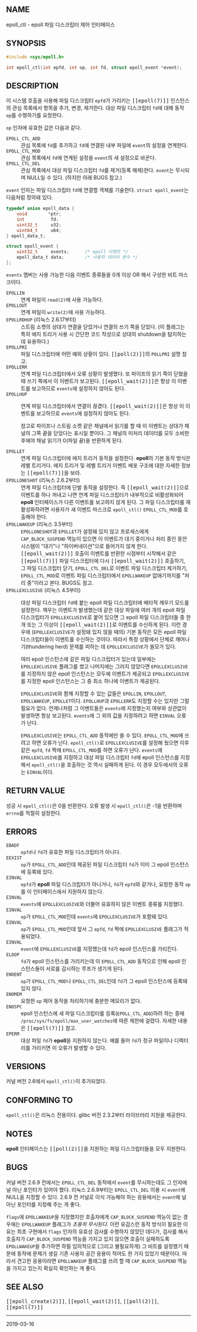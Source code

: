 ## NAME

epoll_ctl - epoll 파일 디스크립터 제어 인터페이스

## SYNOPSIS

```c
#include <sys/epoll.h>

int epoll_ctl(int epfd, int op, int fd, struct epoll_event *event);
```

## DESCRIPTION

이 시스템 호출을 사용해 파일 디스크립터 `epfd`가 가리키는 <tt>[[epoll(7)]]</tt> 인스턴스의 관심 목록에서 항목을 추가, 변경, 제거한다. 대상 파일 디스크립터 `fd`에 대해 동작 `op`를 수행하기를 요청한다.

`op` 인자에 유효한 값은 다음과 같다.

<dl>
<dt><code>EPOLL_CTL_ADD</code></dt>
<dd>관심 목록에 <code>fd</code>를 추가하고 <code>fd</code>에 연결된 내부 파일에 <code>event</code>의 설정을 연계한다.</dd>

<dt><code>EPOLL_CTL_MOD</code></dt>
<dd>관심 목록에서 <code>fd</code>에 연계된 설정을 <code>event</code>의 새 설정으로 바꾼다.</dd>

<dt><code>EPOLL_CTL_DEL</code></dt>
<dd>관심 목록에서 대상 파일 디스크립터 <code>fd</code>를 제거(등록 해제)한다. <code>event</code>는 무시되며 NULL일 수 있다. (하지만 아래 BUGS 참고.)</dd>
</dl>

`event` 인자는 파일 디스크립터 `fd`에 연결할 객체를 기술한다. `struct epoll_event`는 다음처럼 정의돼 있다.

```c
typedef union epoll_data {
    void        *ptr;
    int          fd;
    uint32_t     u32;
    uint64_t     u64;
} epoll_data_t;

struct epoll_event {
    uint32_t     events;      /* epoll 이벤트 */
    epoll_data_t data;        /* 사용자 데이터 변수 */
};
```

`events` 멤버는 사용 가능한 다음 이벤트 종류들을 0개 이상 OR 해서 구성한 비트 마스크이다.

<dl>
<dt><code>EPOLLIN</code></dt>
<dd>연계 파일이 <code>read(2)</code>에 사용 가능하다.</dd>

<dt><code>EPOLLOUT</code></dt>
<dd>연계 파일이 <code>write(2)</code>에 사용 가능하다.</dd>

<dt><code>EPOLLRDHUP</code> (리눅스 2.6.17부터)</dt>
<dd>스트림 소켓의 상대가 연결을 닫았거나 연결의 쓰기 쪽을 닫았다. (이 플래그는 특히 에지 트리거 사용 시 간단한 코드 작성으로 상대의 shutdown을 탐지하는 데 유용하다.)</dd>

<dt><code>EPOLLPRI</code></dt>
<dd>파일 디스크립터에 어떤 예외 상황이 있다. <tt>[[poll(2)]]</tt>의 <code>POLLPRI</code> 설명 참고.</dd>

<dt><code>EPOLLERR</code></dt>
<dd>연계 파일 디스크립터에서 오류 상황이 발생했다. 또 파이프의 읽기 쪽이 닫혔을 때 쓰기 쪽에서 이 이벤트가 보고된다. <tt>[[epoll_wait(2)]]</tt>은 항상 이 이벤트를 보고하므로 <code>events</code>에 설정하지 않아도 된다.</dd>

<dt><code>EPOLLHUP</code></dt>
<dd>

연계 파일 디스크립터에서 연결이 끊겼다. <tt>[[epoll_wait(2)]]</tt>은 항상 이 이벤트를 보고하므로 <code>events</code>에 설정하지 않아도 된다.

참고로 파이프나 스트림 소켓 같은 채널에서 읽기를 할 때 이 이벤트는 상대가 채널의 그쪽 끝을 닫았다는 표시일 뿐이다. 그 채널의 미처리 데이터를 모두 소비한 후에야 채널 읽기가 0(파일 끝)을 반환하게 된다.
</dd>

<dt><code>EPOLLET</code></dt>
<dd>연계 파일 디스크립터에 에지 트리거 동작을 설정한다. <strong>epoll</strong>의 기본 동작 방식은 레벨 트리거다. 에지 트리거 및 레벨 트리거 이벤트 배포 구조에 대한 자세한 정보는 <tt>[[epoll(7)]]</tt>을 보라.</dd>

<dt><code>EPOLLONESHOT</code> (리눅스 2.6.2부터)</dt>
<dd>연계 파일 디스크립터에 단발 동작을 설정한다. 즉 <tt>[[epoll_wait(2)]]</tt>으로 이벤트를 하나 꺼내고 나면 연계 파일 디스크립터가 내부적으로 비활성화되어 <strong>epoll</strong> 인터페이스가 다른 이벤트를 보고하지 않게 된다. 그 파일 디스크립터를 재활성화하려면 사용자가 새 이벤트 마스크로 <code>epoll_ctl()</code> <code>EPOLL_CTL_MOD</code>를 호출해야 한다.</dd>

<dt><code>EPOLLWAKEUP</code> (리눅스 3.5부터)</dt>
<dd><code>EPOLLONESHOT</code>과 <code>EPOLLET</code>가 설정돼 있지 않고 프로세스에게 <code>CAP_BLOCK_SUSPEND</code> 역능이 있으면 이 이벤트가 대기 중이거나 처리 중인 동안 시스템이 "대기"나 "하이버네이션"으로 들어가지 않게 한다. <tt>[[epoll_wait(2)]]</tt> 호출이 이벤트를 반환한 시점부터 시작해서 같은 <tt>[[epoll(7)]]</tt> 파일 디스크립터에 다시 <tt>[[epoll_wait(2)]]</tt> 호출하기, 그 파일 디스크립터 닫기, <code>EPOLL_CTL_DEL</code>로 이벤트 파일 디스크립터 제거하기, <code>EPOLL_CTL_MOD</code>로 이벤트 파일 디스크립터에서 <code>EPOLLWAKEUP</code> 없애기까지를 "처리 중"이라고 본다. BUGS도 참고.</dd>

<dt><code>EPOLLEXCLUSIVE</code> (리눅스 4.5부터)</dt>
<dd>

대상 파일 디스크립터 <code>fd</code>에 붙는 epoll 파일 디스크립터에 배타적 깨우기 모드를 설정한다. 깨우는 이벤트가 발생했는데 같은 대상 파일에 여러 개의 epoll 파일 디스크립터가 <code>EPOLLEXCLUSIVE</code>로 붙어 있으면 그 epoll 파일 디스크립터들 중 한 개 또는 그 이상이 <tt>[[epoll_wait(2)]]</tt>로 이벤트를 수신하게 된다. 이런 경우에 (<code>EPOLLEXCLUSIVE</code>가 설정돼 있지 않을 때의) 기본 동작은 모든 epoll 파일 디스크립터들이 이벤트를 수신하는 것이다. 따라서 특정 상황에서 단체로 깨어나기(thundering herd) 문제를 피하는 데 <code>EPOLLEXCLUSIVE</code>가 쓸모가 있다.

여러 epoll 인스턴스에 같은 파일 디스크립터가 있는데 일부에는 <code>EPOLLEXCLUSIVE</code> 플래그를 썼고 나머지에는 그러지 않았다면 <code>EPOLLEXCLUSIVE</code>를 지정하지 않은 epoll 인스턴스는 모두에 이벤트가 제공되고 <code>EPOLLEXCLUSIVE</code>를 지정한 epoll 인스턴스는 그 중 최소 하나에 이벤트가 제공된다.

<code>EPOLLEXCLUSIVE</code>와 함께 지정할 수 있는 값들은 <code>EPOLLIN</code>, <code>EPOLLOUT</code>, <code>EPOLLWAKEUP</code>, <code>EPOLLET</code>이다. <code>EPOLLHUP</code>과 <code>EPOLLERR</code>도 지정할 수는 있지만 그럴 필요가 없다. 언제나처럼 그 이벤트들은 <code>events</code>에 지정했는지 여부와 상관없이 발생하면 항상 보고된다. <code>events</code>에 그 외의 값을 지정하려고 하면 <code>EINVAL</code> 오류가 난다.

<code>EPOLLEXCLUSIVE</code>는 <code>EPOLL_CTL_ADD</code> 동작에만 쓸 수 있다. <code>EPOLL_CTL_MOD</code>에 쓰려고 하면 오류가 난다. <code>epoll_ctl()</code>로 <code>EPOLLEXCLUSIVE</code>를 설정해 뒀으면 이후 같은 <code>epfd</code>, <code>fd</code> 짝에 <code>EPOLL_CTL_MOD</code>를 하면 오류가 난다. <code>events</code>에 <code>EPOLLEXCLUSIVE</code>를 지정하고 대상 파일 디스크립터 <code>fd</code>에 epoll 인스턴스를 지정해서 <code>epoll_ctl()</code>을 호출하는 것 역시 실패하게 된다. 이 경우 모두에서의 오류는 <code>EINVAL</code>이다.
</dd>
</dl>

## RETURN VALUE

성공 시 `epoll_ctl()`은 0을 반환한다. 오류 발생 시 `epoll_ctl()`은 -1을 반환하며 `errno`를 적절히 설정한다.

## ERRORS

<dl>
<dt><code>EBADF</code></dt>
<dd><code>epfd</code>나 <code>fd</code>가 유효한 파일 디스크립터가 아니다.</dd>
<dt><code>EEXIST</code></dt>
<dd><code>op</code>가 <code>EPOLL_CTL_ADD</code>인데 제공된 파일 디스크립터 <code>fd</code>가 이미 그 epoll 인스턴스에 등록돼 있다.</dd>
<dt><code>EINVAL</code></dt>
<dd><code>epfd</code>가 <strong>epoll</strong> 파일 디스크립터가 아니거나, <code>fd</code>가 <code>epfd</code>와 같거나, 요청한 동작 <code>op</code>를 이 인터페이스에서 지원하지 않는다.</dd>
<dt><code>EINVAL</code></dt>
<dd><code>events</code>에 <code>EPOLLEXCLUSIVE</code>와 더불어 유효하지 않은 이벤트 종류를 지정했다.</dd>
<dt><code>EINVAL</code></dt>
<dd><code>op</code>가 <code>EPOLL_CTL_MOD</code>인데 <code>events</code>에 <code>EPOLLEXCLUSIVE</code>가 포함돼 있다.</dd>
<dt><code>EINVAL</code></dt>
<dd><code>op</code>가 <code>EPOLL_CTL_MOD</code>인데 앞서 그 <code>epfd</code>, <code>fd</code> 짝에 <code>EPOLLEXCLUSIVE</code> 플래그가 적용되었다.</dd>
<dt><code>EINVAL</code></dt>
<dd><code>event</code>에 <code>EPOLLEXCLUSIVE</code>를 지정했는데 <code>fd</code>가 epoll 인스턴스를 가리킨다.</dd>
<dt><code>ELOOP</code></dt>
<dd><code>fd</code>가 epoll 인스턴스를 가리키는데 이 <code>EPOLL_CTL_ADD</code> 동작으로 인해 epoll 인스턴스들이 서로를 감시하는 루프가 생기게 된다.</dd>
<dt><code>ENOENT</code></dt>
<dd><code>op</code>가 <code>EPOLL_CTL_MOD</code>나 <code>EPOLL_CTL_DEL</code>인데 <code>fd</code>가 그 epoll 인스턴스에 등록돼 있지 않다.</dd>
<dt><code>ENOMEM</code></dt>
<dd>요청한 <code>op</code> 제어 동작을 처리하기에 충분한 메모리가 없다.</dd>
<dt><code>ENOSPC</code></dt>
<dd>epoll 인스턴스에 새 파일 디스크립터를 등록(<code>EPOLL_CTL_ADD</code>)하려 하는 중에 <code>/proc/sys/fs/epoll/max_user_watches</code>에 따른 제한에 걸렸다. 자세한 내용은 <tt>[[epoll(7)]]</tt> 참고.</dd>
<dt><code>EPERM</code></dt>
<dd>대상 파일 <code>fd</code>가 <strong>epoll</strong>을 지원하지 않는다. 예를 들어 <code>fd</code>가 정규 파일이나 디렉터리를 가리키면 이 오류가 발생할 수 있다.</dd>
</dl>

## VERSIONS

커널 버전 2.6에서 `epoll_ctl()`이 추가되었다.

## CONFORMING TO

`epoll_ctl()`은 리눅스 전용이다. glibc 버전 2.3.2부터 라이브러리 지원을 제공한다.

## NOTES

**epoll** 인터페이스는 <tt>[[poll(2)]]</tt>을 지원하는 파일 디스크립터들을 모두 지원한다.

## BUGS

커널 버전 2.6.9 전에서는 `EPOLL_CTL_DEL` 동작에서 `event`를 무시하는데도 그 인자에 널 아닌 포인터가 있어야 했다. 리눅스 2.6.9부터는 `EPOLL_CTL_DEL` 이용 시 `event`에 NULL을 지정할 수 있다. 2.6.9 전 커널로 이식 가능해야 하는 응용에서는 `event`에 널 아닌 포인터를 지정해 주는 게 좋다.

`flags`에 `EPOLLWAKEUP`을 지정했지만 호출자에게 `CAP_BLOCK_SUSPEND` 역능이 없는 경우에는 `EPOLLWAKEUP` 플래그가 <em>조용히 무시된다</em>. 이런 유감스런 동작 방식이 필요한 이유는 최초 구현에서 `flags` 인자의 유효성 검사를 수행하지 않았던 데다가, 검사를 해서 호출자가 `CAP_BLOCK_SUSPEND` 역능을 가지고 있지 않으면 호출이 실패하도록 `EPOLLWAKEUP`을 추가하면 하필 임의적으로 (그리고 불필요하게) 그 비트를 설정했기 때문에 동작에 문제가 생길 기존 사용자 공간 응용이 적어도 한 가지 있었기 때문이다. 따라서 견고한 응용이라면 `EPOLLWAKEUP` 플래그를 쓰려 할 때 `CAP_BLOCK_SUSPEND` 역능을 가지고 있는지 확실히 확인하는 게 좋다.

## SEE ALSO

<tt>[[epoll_create(2)]]</tt>, <tt>[[epoll_wait(2)]]</tt>, <tt>[[poll(2)]]</tt>, <tt>[[epoll(7)]]</tt>

----

2019-03-16
